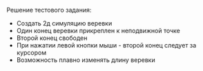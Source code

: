 Решение тестового задания:
* Создать 2д симуляцию веревки
* Один конец веревки прикреплен к неподвижной точке
* Второй конец свободен
* При нажатии левой кнопки мыши - второй конец следует за курсором
* Возможность плавно изменять длину веревки
